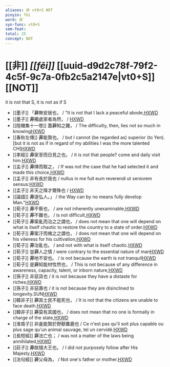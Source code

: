 ```yaml
---
aliases: 非 vt0+S NOT
pinyin: fēi
word: 非
syn-func: vt0+S
sem-feat: 
total: 25
concept: NOT 
---
```

# [[非]] *[[fēi]]*  [[uuid-d9d2c78f-79f2-4c5f-9c7a-0fb2c5a2147e|vt0+S]] [[NOT]]
it is not that S, it is not as if S
 - [[墨子]] 「**非**無安居也，
                     / "It is not that I lack a peaceful abode,[HXWD](https://hxwd.org/textview.html?location=CH1a0938_CHANT_001-2a.12)
 - [[墨子]] **非**獨處家者為然，
                     / [HXWD](https://hxwd.org/textview.html?location=CH1a0938_CHANT_007-1a.16)
 - [[陸機集十一卷]] 蓋**非**知之難， / The difficulty, then, lies not so much in knowing[HXWD](https://hxwd.org/textview.html?location=CH2b1575_CHANT_001-1a.13)
 - [[春秋左傳]] **非**能賢也。 / but I cannot (be regarded as) superior (to Yen). [but it is not as if in regard of my abilities I was the more talented CH][HXWD](https://hxwd.org/textview.html?location=KR1e0001_tls_009-292a.10)
 - [[孝經]] **非**家至而日見之也。 / it is not that people? come and daily visit him.[HXWD](https://hxwd.org/textview.html?location=KR1f0001_tls_013-1a.5)
 - [[孟子]] **非**擇而取之， / If was not the case that he had selected it and made this choice,[HXWD](https://hxwd.org/textview.html?location=KR1h0001_tls_002-63a.6)
 - [[孟子]] 非有長於我也 / nullus in me fuit eum reverendi ut seniorem sensus:[HXWD](https://hxwd.org/textview.html?location=KR1h0001_tls_011-13a.4)
 - [[孟子]] 非天之降才爾殊也 / [HXWD](https://hxwd.org/textview.html?location=KR1h0001_tls_011-30a.7)
 - [[論語]] **非**道弘人。」 / the Way can by no means fully develop Man."[HXWD](https://hxwd.org/textview.html?location=KR1h0004_tls_015-30a.1)
 - [[荀子]] **非**不察也，
                     / are not inherently unexaminable,[HXWD](https://hxwd.org/textview.html?location=KR3a0002_tls_002-8a.18)
 - [[荀子]] **非**不難也，
                     / is not difficult,[HXWD](https://hxwd.org/textview.html?location=KR3a0002_tls_002-8a.22)
 - [[荀子]] **非**案亂而治之之謂也，
                     / does not mean that one will depend on what is itself chaotic to restore the country to a state of order.[HXWD](https://hxwd.org/textview.html?location=KR3a0002_tls_003-7a.14)
 - [[荀子]] **非**案汙而脩之之謂也，
                     / does not mean that one will depend on his vileness for his cultivation,[HXWD](https://hxwd.org/textview.html?location=KR3a0002_tls_003-7a.17)
 - [[荀子]] **非**治亂也。
                     / and not with what is itself chaotic.[HXWD](https://hxwd.org/textview.html?location=KR3a0002_tls_003-7a.3)
 - [[荀子]] 豈**非**人之情 / were contrary to the essential nature of man[HXWD](https://hxwd.org/textview.html?location=KR3a0002_tls_004-10a.99)
 - [[荀子]] **非**地不安也。
                     / is not because the earth is not tranquil[HXWD](https://hxwd.org/textview.html?location=KR3a0002_tls_004-1a.15)
 - [[荀子]] 是**非**知能材性然也，
                     / This is not because of any difference in awareness, capacity, talent, or inborn nature,[HXWD](https://hxwd.org/textview.html?location=KR3a0002_tls_004-8a.44)
 - [[孫子]] 非惡貨也 / it is not because they have a distaste for riches;[HXWD](https://hxwd.org/textview.html?location=KR3b0003_tls_012-4a.25)
 - [[孫子]] 非惡壽也 / it is not because they are disinclined to longevity.SUN[HXWD](https://hxwd.org/textview.html?location=KR3b0003_tls_012-4a.27)
 - [[韓非子]] **非**其士民不能死也， / It is not that the citizens are unable to face death.[HXWD](https://hxwd.org/textview.html?location=KR3c0005_tls_001-6a.2)
 - [[韓非子]] **非**莫有其國也， / does not mean that no one is formally in charge of the state,[HXWD](https://hxwd.org/textview.html?location=KR3c0005_tls_009-26a.3)
 - [[淮南子]] 非彘能賢於野獸麋鹿也 / Ce n'est pas qu'il soit plus capable ou plus sage qu'un animal sauvage, tel un cervidé.[HXWD](https://hxwd.org/textview.html?location=KR3j0010_tls_013-33a.17)
 - [[長短經]] **非**法亡也； / was not a matter of the laws being annihilated,[HXWD](https://hxwd.org/textview.html?location=KR3j0015_CH7x2006_004-1a.5)
 - [[莊子]] **非**故隨大王也。 / I did not purposely follow after His Majesty.[HXWD](https://hxwd.org/textview.html?location=KR5c0126_tls_028-13a.11)
 - [[法句經]] **非**父母為， / Not one's father or mother.[HXWD](https://hxwd.org/textview.html?location=KR6b0067_T_001-0563a.48)